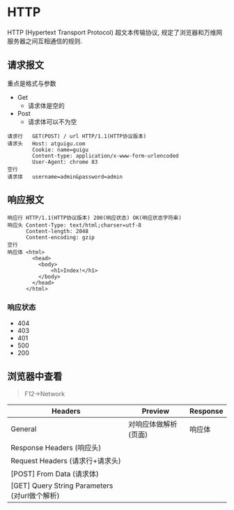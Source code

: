 # HTTP

HTTP (Hypertext Transport Protocol) 超文本传输协议, 规定了浏览器和万维网服务器之间互相通信的规则.

## 请求报文

重点是格式与参数
- Get
  - 请求体是空的
- Post
  - 请求体可以不为空
```
请求行   GET(POST) / url HTTP/1.1(HTTP协议版本)
请求头   Host: atguigu.com
        Cookie: name=guigu
        Content-type: application/x-www-form-urlencoded
        User-Agent: chrome 83
空行
请求体   username=admin&password=admin
```

## 响应报文
```
响应行 HTTP/1.1(HTTP协议版本) 200(响应状态) OK(响应状态字符串)
响应头 Content-Type: text/html;charser=utf-8
      Content-length: 2048
      Content-encoding: gzip
空行
响应体 <html>
        <head>
          <body>
              <h1>Index!</h1>
          </body>
        </head>
      </html>
```
### 响应状态
* 404
* 403
* 401
* 500
* 200

## 浏览器中查看
> F12->Network

  | Headers                                  | Preview      | Response |
  |------------------------------------------|--------------|----------|
  | General                                  | 对响应体做解析 (页面) | 响应体      |
  | Response Headers (响应头)                   |              |          |
  | Request Headers (请求行+请求头)                |              |          |
  | [POST] From Data  (请求体)                  |              |          |
  | [GET] Query String Parameters (对url做个解析) |              |          |